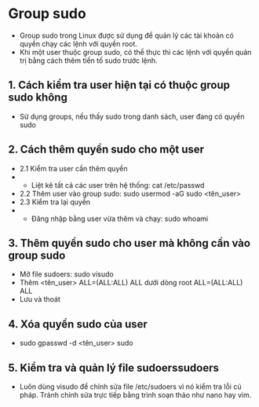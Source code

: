 # Group sudo
* Group sudo trong Linux được sử dụng để quản lý các tài khoản có quyền chạy các lệnh với quyền root.
* Khi một user thuộc group sudo, có thể thực thi các lệnh với quyền quản trị bằng cách thêm tiền tố sudo trước lệnh.
## 1. Cách kiểm tra user hiện tại có thuộc group sudo không
* Sử dụng groups, nếu thấy sudo trong danh sách, user đang có quyền sudo
## 2. Cách thêm quyền sudo cho một user
* 2.1 Kiểm tra user cần thêm quyền
* * Liệt kê tất cả các user trên hệ thống: cat /etc/passwd
* 2.2 Thêm user vào group sudo: sudo usermod -aG sudo <tên_user>
* 2.3 Kiểm tra lại quyền
* * Đăng nhập bằng user vừa thêm và chạy: sudo whoami
## 3. Thêm quyền sudo cho user mà không cần vào group sudo
* Mở file sudoers: sudo visudo
* Thêm <tên_user> ALL=(ALL:ALL) ALL dưới dòng root ALL=(ALL:ALL) ALL
* Lưu và thoát
## 4. Xóa quyền sudo của user
* sudo gpasswd -d <tên_user> sudo
## 5. Kiểm tra và quản lý file sudoerssudoers
* Luôn dùng visudo để chỉnh sửa file /etc/sudoers vì nó kiểm tra lỗi cú pháp. Tránh chỉnh sửa trực tiếp bằng trình soạn thảo như nano hay vim.